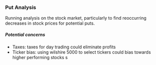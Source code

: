 ### Put Analysis

Running analysis on the stock market, particularly to find reoccurring decreases in stock prices for potential puts.

##### Potential concerns
- Taxes: taxes for day trading could eliminate profits
- Ticker bias: using wilshire 5000 to select tickers could bias towards higher performing stocks
s